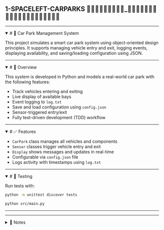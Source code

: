 ## 1-SPACELEFT-CARPARKS 🚗🚗🚗🚗🚗🚗🚗🚗🚗_🚗🚗🚗🚗🚗🚗🚗🚗🚗🚗🚗🚗🚗🚗🚗🚗🚗🚗🚗🚗

---
<details open>
<summary> # 🚗 Car Park Management System </summary>

This project simulates a smart car park system using object-oriented design principles. 
It supports managing vehicle entry and exit, logging events, displaying availability, and saving/loading configuration using JSON.

</details>

---
<details open>
<summary> # 📁 Overview </summary>

This system is developed in Python and models a real-world car park with the following features:

- Track vehicles entering and exiting
- Live display of available bays
- Event logging to `log.txt`
- Save and load configuration using `config.json`
- Sensor-triggered entry/exit
- Fully test-driven development (TDD) workflow

</details>

---
<details open>
<summary> # ✅ Features </summary>

- `CarPark` class manages all vehicles and components
- `Sensor` classes trigger vehicle entry and exit
- `Display` shows messages and updates in real-time
- Configurable via `config.json` file
- Logs activity with timestamps using `log.txt`

</details>

---
<details open>
<summary> # 🧪 Testing  </summary>

  Run tests with:

```bash
python -m unittest discover tests
```

```bash
python src/main.py
```

</details>

---





















---
<details>
<summary>📁 Notes</summary>
Additional Examples on git and version control
Here are other good examples of onboarding documents that relate to git and version control for you to browse:

- [skybase](https://handbook.skybase.com.np/git-conventions/)
- [thoughtbot](https://github.com/thoughtbot/guides/tree/main/git) (also see their excellent [code review](https://github.com/thoughtbot/guides/tree/main/code-review) guide!)
- [GitLab Handbook](https://handbook.gitlab.com/handbook/product-development-flow/)

</details>

